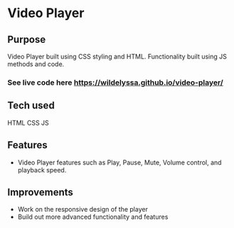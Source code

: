 # Video Player

## Purpose
Video Player built using CSS styling and HTML. Functionality built using JS methods and code. 

### See live code here <https://wildelyssa.github.io/video-player/> 

## Tech used
HTML
CSS
JS

## Features
* Video Player features such as Play, Pause, Mute, Volume control, and playback speed.

## Improvements
* Work on the responsive design of the player
* Build out more advanced functionality and features